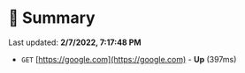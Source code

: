 # 📖 Summary
Last updated: **2/7/2022, 7:17:48 PM**

- `GET` [https://google.com](https://google.com) - **Up** (397ms)

